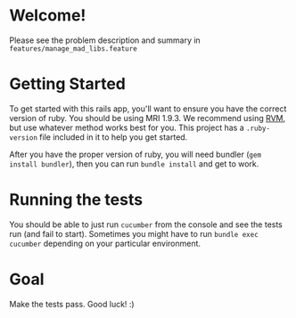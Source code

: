 # Welcome!

Please see the problem description and summary in `features/manage_mad_libs.feature`

# Getting Started

To get started with this rails app, you'll want to ensure you have the
correct version of ruby. You should be using MRI 1.9.3. We recommend
using [RVM][1], but use whatever method works best for you. This project
has a `.ruby-version` file included in it to help you get started.

After you have the proper version of ruby, you will need bundler (`gem
install bundler`), then you can run `bundle install` and get to work.

# Running the tests

You should be able to just run `cucumber` from the console and see the
tests run (and fail to start). Sometimes you might have to run `bundle
exec cucumber` depending on your particular environment.

# Goal

Make the tests pass. Good luck! :)

[1]: http://rvm.io
